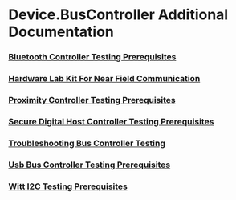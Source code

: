 # Device.BusController Additional Documentation
### [Bluetooth Controller Testing Prerequisites](testref/bluetooth-controller-testing-prerequisites.md.md)
### [Hardware Lab Kit For Near Field Communication](testref/hardware-lab-kit-for-near-field-communication.md.md)
### [Proximity Controller Testing Prerequisites](testref/proximity-controller-testing-prerequisites.md.md)
### [Secure Digital Host Controller Testing Prerequisites](testref/secure-digital-host-controller-testing-prerequisites.md.md)
### [Troubleshooting Bus Controller Testing](testref/troubleshooting-bus-controller-testing.md.md)
### [Usb Bus Controller Testing Prerequisites](testref/usb-bus-controller-testing-prerequisites.md.md)
### [Witt I2C Testing Prerequisites](testref/witt-i2c-testing-prerequisites.md.md)
